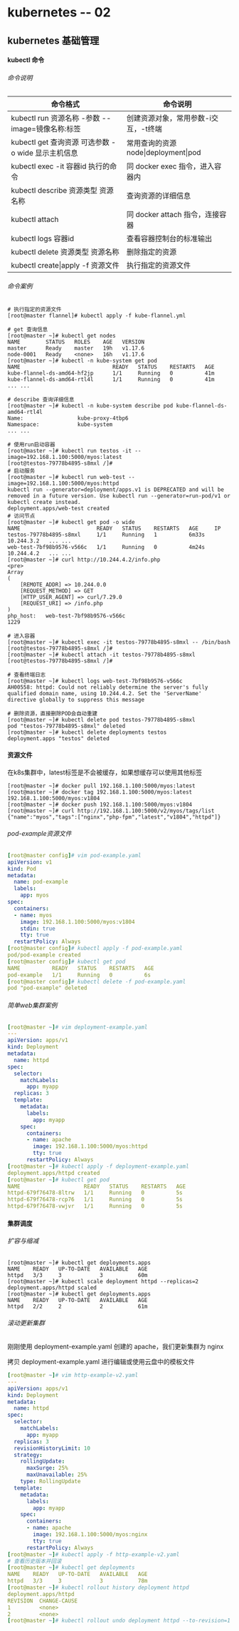 # kubernetes -- 02

## kubernetes 基础管理

#### kubectl 命令

###### 命令说明

| 命令格式                                            | 命令说明                             |
| --------------------------------------------------- | ------------------------------------ |
| kubectl run 资源名称 -参数 --image=镜像名称:标签    | 创建资源对象，常用参数-i交互，-t终端 |
| kubectl get 查询资源  可选参数 -o wide 显示主机信息 | 常用查询的资源 node\|deployment\|pod |
| kubectl exec -it 容器id  执行的命令                 | 同 docker exec 指令，进入容器内      |
| kubectl describe 资源类型  资源名称                 | 查询资源的详细信息                   |
| kubectl attach                                      | 同 docker attach 指令，连接容器      |
| kubectl logs 容器id                                 | 查看容器控制台的标准输出             |
| kubectl delete 资源类型  资源名称                   | 删除指定的资源                       |
| kubectl create\|apply  -f 资源文件                  | 执行指定的资源文件                   |

###### 命令案例

```shell
# 执行指定的资源文件
[root@master flannel]# kubectl apply -f kube-flannel.yml

# get 查询信息
[root@master ~]# kubectl get nodes
NAME        STATUS   ROLES    AGE   VERSION
master      Ready    master   19h   v1.17.6
node-0001   Ready    <none>   16h   v1.17.6
[root@master ~]# kubectl -n kube-system get pod
NAME                             READY   STATUS    RESTARTS   AGE
kube-flannel-ds-amd64-hf2jp      1/1     Running   0          41m
kube-flannel-ds-amd64-rtl4l      1/1     Running   0          41m
... ...

# describe 查询详细信息
[root@master ~]# kubectl -n kube-system describe pod kube-flannel-ds-amd64-rtl4l
Name:                 kube-proxy-4tbp6
Namespace:            kube-system
... ...

# 使用run启动容器
[root@master ~]# kubectl run testos -it --image=192.168.1.100:5000/myos:latest 
[root@testos-79778b4895-s8mxl /]# 
# 启动服务
[root@master ~]# kubectl run web-test --image=192.168.1.100:5000/myos:httpd
kubectl run --generator=deployment/apps.v1 is DEPRECATED and will be removed in a future version. Use kubectl run --generator=run-pod/v1 or kubectl create instead.
deployment.apps/web-test created
# 访问节点
[root@master ~]# kubectl get pod -o wide
NAME                        READY   STATUS    RESTARTS   AGE     IP
testos-79778b4895-s8mxl     1/1     Running   1          6m33s   10.244.3.2   ... ...
web-test-7bf98b9576-v566c   1/1     Running   0          4m24s   10.244.4.2   ... ...
[root@master ~]# curl http://10.244.4.2/info.php
<pre>
Array
(
    [REMOTE_ADDR] => 10.244.0.0
    [REQUEST_METHOD] => GET
    [HTTP_USER_AGENT] => curl/7.29.0
    [REQUEST_URI] => /info.php
)
php_host: 	web-test-7bf98b9576-v566c
1229

# 进入容器
[root@master ~]# kubectl exec -it testos-79778b4895-s8mxl -- /bin/bash
[root@testos-79778b4895-s8mxl /]# 
[root@master ~]# kubectl attach -it testos-79778b4895-s8mxl 
[root@testos-79778b4895-s8mxl /]#

# 查看终端日志
[root@master ~]# kubectl logs web-test-7bf98b9576-v566c 
AH00558: httpd: Could not reliably determine the server's fully qualified domain name, using 10.244.4.2. Set the 'ServerName' directive globally to suppress this message

# 删除资源，直接删除POD会自动重建
[root@master ~]# kubectl delete pod testos-79778b4895-s8mxl 
pod "testos-79778b4895-s8mxl" deleted
[root@master ~]# kubectl delete deployments testos
deployment.apps "testos" deleted
```

#### 资源文件

在k8s集群中，latest标签是不会被缓存，如果想缓存可以使用其他标签

```shell
[root@master ~]# docker pull 192.168.1.100:5000/myos:latest
[root@master ~]# docker tag 192.168.1.100:5000/myos:latest 192.168.1.100:5000/myos:v1804
[root@master ~]# docker push 192.168.1.100:5000/myos:v1804
[root@master ~]# curl http://192.168.1.100:5000/v2/myos/tags/list
{"name":"myos","tags":["nginx","php-fpm","latest","v1804","httpd"]}
```

###### pod-example资源文件

```yaml
[root@master config]# vim pod-example.yaml 
apiVersion: v1
kind: Pod
metadata:
  name: pod-example
  labels:
    app: myos
spec:
  containers:
  - name: myos
    image: 192.168.1.100:5000/myos:v1804
    stdin: true
    tty: true
  restartPolicy: Always
[root@master config]# kubectl apply -f pod-example.yaml 
pod/pod-example created
[root@master config]# kubectl get pod
NAME          READY   STATUS    RESTARTS   AGE
pod-example   1/1     Running   0          6s
[root@master config]# kubectl delete -f pod-example.yaml 
pod "pod-example" deleted
```

###### 简单web集群案例

```yaml
[root@master ~]# vim deployment-example.yaml 
---
apiVersion: apps/v1
kind: Deployment
metadata:
  name: httpd
spec:
  selector:
    matchLabels:
      app: myapp
  replicas: 3
  template:
    metadata:
      labels:
        app: myapp
    spec:
      containers:
      - name: apache
        image: 192.168.1.100:5000/myos:httpd
        tty: true
      restartPolicy: Always
[root@master ~]# kubectl apply -f deployment-example.yaml 
deployment.apps/httpd created
[root@master ~]# kubectl get pod
NAME                    READY   STATUS    RESTARTS   AGE
httpd-679f76478-8ltrw   1/1     Running   0          5s
httpd-679f76478-rcp76   1/1     Running   0          5s
httpd-679f76478-vwjvr   1/1     Running   0          5s
```

#### 集群调度

###### 扩容与缩减

```shell
[root@master ~]# kubectl get deployments.apps 
NAME    READY   UP-TO-DATE   AVAILABLE   AGE
httpd   3/3     3            3           60m
[root@master ~]# kubectl scale deployment httpd --replicas=2
deployment.apps/httpd scaled
[root@master ~]# kubectl get deployments.apps
NAME    READY   UP-TO-DATE   AVAILABLE   AGE
httpd   2/2     2            2           61m
```

###### 滚动更新集群

刚刚使用 deployment-example.yaml 创建的 apache，我们更新集群为 nginx

拷贝 deployment-example.yaml 进行编辑或使用云盘中的模板文件

```yaml
[root@master ~]# vim http-example-v2.yaml 
---
apiVersion: apps/v1
kind: Deployment
metadata:
  name: httpd
spec:
  selector:
    matchLabels:
      app: myapp
  replicas: 3
  revisionHistoryLimit: 10
  strategy:
    rollingUpdate:
      maxSurge: 25%
      maxUnavailable: 25%
    type: RollingUpdate
  template:
    metadata:
      labels:
        app: myapp
    spec:
      containers:
      - name: apache
        image: 192.168.1.100:5000/myos:nginx
        tty: true
      restartPolicy: Always
[root@master ~]# kubectl apply -f http-example-v2.yaml 
# 查看历史版本并回滚
[root@master ~]# kubectl get deployments
NAME    READY   UP-TO-DATE   AVAILABLE   AGE
httpd   3/3     3            3           78m
[root@master ~]# kubectl rollout history deployment httpd 
deployment.apps/httpd 
REVISION  CHANGE-CAUSE
1         <none>
2         <none>
[root@master ~]# kubectl rollout undo deployment httpd --to-revision=1
```



